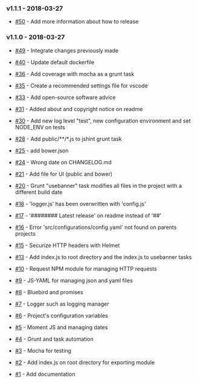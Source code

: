 ### v1.1.1 - 2018-03-27

- [#50](https://github.com/isa-group/project-template-nodejs/issues/50) - Add more information about how to release

### v1.1.0 - 2018-03-27

- [#49](https://github.com/isa-group/project-template-nodejs/issues/49) - Integrate changes previously made

- [#40](https://github.com/isa-group/project-template-nodejs/issues/40) - Update default dockerfile

- [#36](https://github.com/isa-group/project-template-nodejs/issues/36) - Add coverage with mocha as a grunt task

- [#35](https://github.com/isa-group/project-template-nodejs/issues/35) - Create a recommended settings file for vscode

- [#33](https://github.com/isa-group/project-template-nodejs/issues/33) - Add open-source software advice

- [#31](https://github.com/isa-group/project-template-nodejs/issues/31) - Added about and copyright notice on readme

- [#30](https://github.com/isa-group/project-template-nodejs/issues/30) - Add new log level "test", new configuration environment and set NODE_ENV on tests

- [#28](https://github.com/isa-group/project-template-nodejs/issues/28) - Add public/**/*.js to jshint grunt task

- [#25](https://github.com/isa-group/project-template-nodejs/issues/25) - add bower.json

- [#24](https://github.com/isa-group/project-template-nodejs/issues/24) - Wrong date on CHANGELOG.md

- [#21](https://github.com/isa-group/project-template-nodejs/issues/21) - Add file for UI (public and bower)

- [#20](https://github.com/isa-group/project-template-nodejs/issues/20) - Grunt "usebanner" task modifies all files in the project with a different build date

- [#18](https://github.com/isa-group/project-template-nodejs/issues/18) - 'logger.js' has been overwritten with 'config.js'

- [#17](https://github.com/isa-group/project-template-nodejs/issues/17) - '######## Latest release' on readme instead of '##'

- [#16](https://github.com/isa-group/project-template-nodejs/issues/16) - Error 'src/configurations/config.yaml' not found on parents projects

- [#15](https://github.com/isa-group/project-template-nodejs/issues/15) - Securize HTTP headers with Helmet

- [#13](https://github.com/isa-group/project-template-nodejs/issues/13) - Add index.js to root directory and the index.js to usebanner tasks

- [#10](https://github.com/isa-group/project-template-nodejs/issues/10) - Request NPM module for managing HTTP requests

- [#9](https://github.com/isa-group/project-template-nodejs/issues/9) - JS-YAML for managing json and yaml files

- [#8](https://github.com/isa-group/project-template-nodejs/issues/8) - Bluebird and promises

- [#7](https://github.com/isa-group/project-template-nodejs/issues/7) - Logger such as logging manager

- [#6](https://github.com/isa-group/project-template-nodejs/issues/6) - Project's configuration variables

- [#5](https://github.com/isa-group/project-template-nodejs/issues/5) - Moment JS and managing dates

- [#4](https://github.com/isa-group/project-template-nodejs/issues/4) - Grunt and task automation

- [#3](https://github.com/isa-group/project-template-nodejs/issues/3) - Mocha for testing

- [#2](https://github.com/isa-group/project-template-nodejs/issues/2) - Add index.js on root directory for exporting module

- [#1](https://github.com/isa-group/project-template-nodejs/issues/1) - Add documentation

